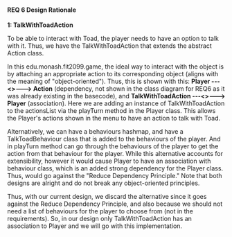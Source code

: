 #### REQ 6 Design Rationale

**1: TalkWithToadAction**

To be able to interact with Toad, the player needs to have an option to talk with it.
Thus, we have the TalkWithToadAction that extends the abstract Action class.

In this edu.monash.fit2099.game, the ideal way to interact with the object is by attaching an appropriate action to its corresponding object 
(aligns with the meaning of "object-oriented").
Thus, this is shown with this: **Player ---<<uses>>---> Action** (dependency, not shown in the class diagram for REQ6 as it was already 
existing in the basecode), and **TalkWithToadAction ---<<interacts with>>---> Player** (association). 
Here we are adding an instance of TalkWithToadAction to the actionsList via the playTurn method in the Player class.
This allows the Player's actions shown in the menu to have an action to talk with Toad.

Alternatively, we can have a behaviours hashmap, and have a TalkToadBehaviour class that is added to the behaviours of the player.
And in playTurn method can go through the behaviours of the player to get the action from that behaviour for the player.
While this alternative accounts for extensibility, however it would cause Player to have an association with behaviour class,
which is an added strong dependency for the Player class. Thus, would go against the "Reduce Dependency Principle."
Note that both designs are alright and do not break any object-oriented principles. 

Thus, with our current design, we discard the alternative since it goes against the Reduce Dependency Principle, and also
because we should not need a list of behaviours for the player to choose from (not in the requirements).
So, in our design only TalkWithToadAction has an association to Player and we will go with this implementation.



